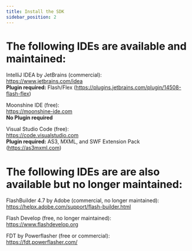 ```yaml
---
title: Install the SDK
sidebar_position: 2
---
```


# The following IDEs are available and maintained:


IntelliJ IDEA by JetBrains (commercial):  
https://www.jetbrains.com/idea  
**Plugin required:** Flash/Flex (https://plugins.jetbrains.com/plugin/14508-flash-flex)


Moonshine IDE (free):  
https://moonshine-ide.com  
**No Plugin required**


Visual Studio Code (free):  
https://code.visualstudio.com  
**Plugin required:** AS3, MXML, and SWF Extension Pack (https://as3mxml.com)




# The following IDEs are are also available but no longer maintained:


FlashBuilder 4.7 by Adobe (commercial, no longer maintained):  
https://helpx.adobe.com/support/flash-builder.html


Flash Develop (free, no longer maintained):  
https://www.flashdevelop.org


FDT by Powerflasher (free or commercial):  
https://fdt.powerflasher.com/
